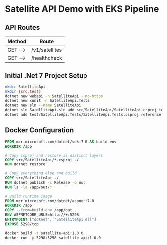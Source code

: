 # Satellite API Demo with EKS Pipeline

## API Routes

| Method        | Route                  |
| ---           | ---                    |
| GET -->       | /v1/satellites         |
| GET -->       | /healthcheck           |

## Initial .Net 7 Project Setup
```bash
mkdir SatelliteApi
mkdir {src,test}
dotnet new webapi -n SatelliteApi --no-https
dotnet new xunit -n SatelliteApi.Tests
dotnet new sln --name SatelliteApi
dotnet sln SatelliteApi.sln add src/SatelliteApi/SatelliteApi.csproj test/SatelliteApi.Tests/SatelliteApi.Tests.csproj
dotnet add test/SatelliteApi.Tests/SatelliteApi.Tests.csproj reference src/SatelliteApi/SatelliteApi.csproj
```

## Docker Configuration 

```dockerfile
FROM mcr.microsoft.com/dotnet/sdk:7.0 AS build-env
WORKDIR /app

# Copy csproj and restore as distinct layers
COPY src/SatelliteApi/*.csproj ./
RUN dotnet restore

# Copy everything else and build
COPY src/SatelliteApi ./
RUN dotnet publish -c Release -o out
RUN ls -la /app/out/*

# Build runtime image
FROM mcr.microsoft.com/dotnet/aspnet:7.0
WORKDIR /app
COPY --from=build-env /app/out .
ENV ASPNETCORE_URLS=http://+:5298
ENTRYPOINT ["dotnet", "SatelliteApi.dll"]
EXPOSE 5298/tcp
```

```bash
docker build -t satellite-api:1.0.0 . 
docker run -p 5298:5298 satellite-api:1.0.0
```
